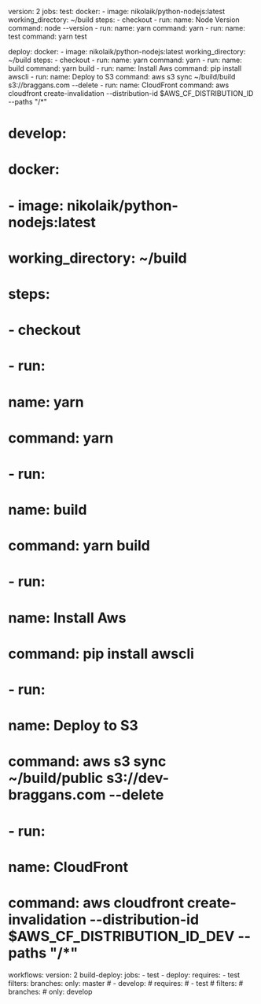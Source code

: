 version: 2
jobs:
  test:
    docker:
      - image: nikolaik/python-nodejs:latest
    working_directory: ~/build
    steps:
      - checkout
      - run:
          name: Node Version
          command: node --version
      - run:
          name: yarn
          command: yarn
      - run:
          name: test
          command: yarn test

  deploy:
    docker:
      - image: nikolaik/python-nodejs:latest
    working_directory: ~/build
    steps:
      - checkout
      - run:
          name: yarn
          command: yarn
      - run:
          name: build
          command: yarn build
      - run:
          name: Install Aws
          command: pip install awscli
      - run:
          name: Deploy to S3
          command: aws s3 sync ~/build/build s3://braggans.com --delete
      - run:
          name: CloudFront
          command: aws cloudfront create-invalidation --distribution-id $AWS_CF_DISTRIBUTION_ID --paths "/*"

  # develop:
  #   docker:
  #     - image: nikolaik/python-nodejs:latest
  #   working_directory: ~/build
  #   steps:
  #     - checkout
  #     - run:
  #         name: yarn
  #         command: yarn
  #     - run:
  #         name: build
  #         command: yarn build
  #     - run:
  #         name: Install Aws
  #         command: pip install awscli
  #     - run:
  #         name: Deploy to S3
  #         command: aws s3 sync ~/build/public s3://dev-braggans.com --delete
  #     - run:
  #         name: CloudFront
  #         command: aws cloudfront create-invalidation --distribution-id $AWS_CF_DISTRIBUTION_ID_DEV --paths "/*"

workflows:
  version: 2
  build-deploy:
    jobs:
      - test
      - deploy:
          requires:
            - test
          filters:
            branches:
              only: master
      # - develop:
      #     requires:
      #       - test
      #     filters:
      #       branches:
      #         only: develop
